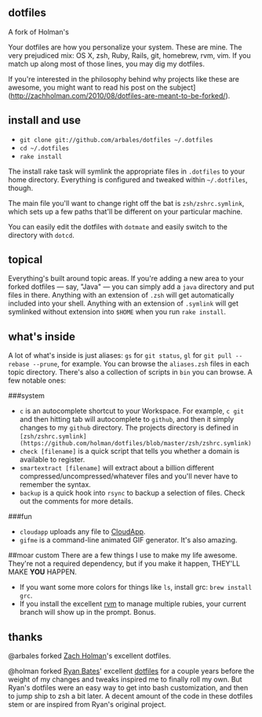 ## dotfiles
A fork of Holman's

Your dotfiles are how you personalize your system. These are mine. The very
prejudiced mix: OS X, zsh, Ruby, Rails, git, homebrew, rvm, vim. If you
match up along most of those lines, you may dig my dotfiles.

If you're interested in the philosophy behind why projects like these are
awesome, you might want to read his post on the
subject](http://zachholman.com/2010/08/dotfiles-are-meant-to-be-forked/).

## install and use

- `git clone git://github.com/arbales/dotfiles ~/.dotfiles`
- `cd ~/.dotfiles`
- `rake install`

The install rake task will symlink the appropriate files in `.dotfiles` to your
home directory. Everything is configured and tweaked within `~/.dotfiles`,
though.

The main file you'll want to change right off the bat is `zsh/zshrc.symlink`,
which sets up a few paths that'll be different on your particular machine.

You can easily edit the dotfiles with `dotmate` and easily switch to the
directory with `dotcd`.

## topical

Everything's built around topic areas. If you're adding a new area to your
forked dotfiles — say, "Java" — you can simply add a `java` directory and put
files in there. Anything with an extension of `.zsh` will get automatically
included into your shell. Anything with an extension of `.symlink` will get
symlinked without extension into `$HOME` when you run `rake install`.

## what's inside

A lot of what's inside is just aliases: `gs` for `git status`, `gl` for `git
pull --rebase --prune`, for example. You can browse the `aliases.zsh` files in
each topic directory. There's also a collection of scripts in `bin` you can
browse. A few notable ones:

###system
- `c` is an autocomplete shortcut to your Workspace. For example, `c
  git` and then hitting tab will autocomplete to `github`, and then it simply
  changes to my `github` directory. The projects directory is defined in
  `[zsh/zshrc.symlink](https://github.com/holman/dotfiles/blob/master/zsh/zshrc.symlink)`
- `check [filename]` is a quick script that tells you whether a domain is
  available to register.
- `smartextract [filename]` will extract about a billion different
  compressed/uncompressed/whatever files and you'll never have to remember the
  syntax.
- `backup` is a quick hook into `rsync` to backup a selection of files. Check
  out the comments for more details.

###fun
- `cloudapp` uploads any file to [CloudApp](http://getcloudapp.com).
- `gifme` is a command-line animated GIF generator. It's also amazing.

##moar custom
There are a few things I use to make my life awesome. They're not a required
dependency, but if you make it happen, THEY'LL MAKE **YOU** HAPPEN.

- If you want some more colors for things like `ls`, install grc: `brew install
  grc`.
- If you install the excellent [rvm](http://rvm.beginrescueend.com) to manage
  multiple rubies, your current branch will show up in the prompt. Bonus.

## thanks

@arbales forked [Zach Holman](http://github.com/holman)'s excellent dotfiles.

@holman forked [Ryan Bates](http://github.com/ryanb)' excellent
[dotfiles](http://github.com/ryanb/dotfiles) for a couple years before the
weight of my changes and tweaks inspired me to finally roll my own. But Ryan's
dotfiles were an easy way to get into bash customization, and then to jump ship
to zsh a bit later. A decent amount of the code in these dotfiles stem or are
inspired from Ryan's original project.
